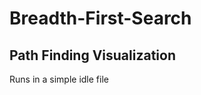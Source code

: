 # Breadth-First-Search
Path Finding Visualization
-------------------------------


Runs in a simple idle file
